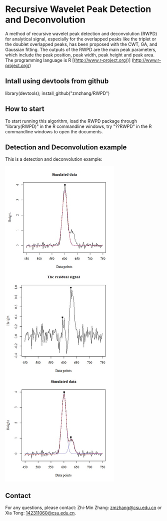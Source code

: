 # Recursive Wavelet Peak Detection and Deconvolution

A method of recursive wavelet peak detection and deconvolution (RWPD) for analytical signal, especially for the overlapped peaks like the triplet or the doublet overlapped peaks, has been proposed with the CWT, GA, and Gaussian fitting. The outputs of the RWPD are the main peak parameters, which include the peak position, peak width, peak height and peak area. The programming language is R [(http://www.r-project.org/)] (http://www.r-project.org/)



## Intall using devtools from github

library(devtools); 
install_github("zmzhang/RWPD")


## How to start

To start running this algorithm, load the RWPD package through "library(RWPD)" in the R commandline windows, try "??RWPD" in the R commandline windows to open the documents.

## Detection and Deconvolution example
This is a detection and deconvolution example:

![This is a detection and deconvolution example:](https://github.com/zmzhang/RWPD/blob/master/images.jpg)

## Contact
For any questions, please contact: Zhi-Min Zhang: zmzhang@csu.edu.cn or Xia Tong: 142311060@csu.edu.cn.
